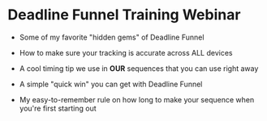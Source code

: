 # Deadline Funnel Training Webinar

- Some of my favorite "hidden gems" of Deadline Funnel

- How to make sure your tracking is accurate across ALL devices

- A cool timing tip we use in **OUR** sequences that you can use right away

- A simple "quick win" you can get with Deadline Funnel

- My easy-to-remember rule on how long to make your sequence when you're first starting out

